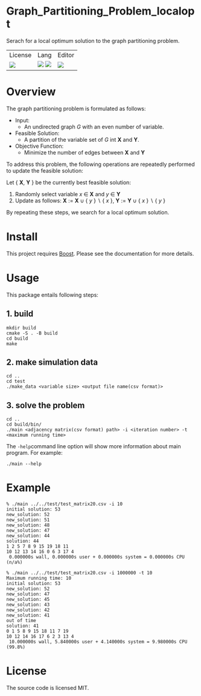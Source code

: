 # Graph_Partitioning_Problem_localopt
Serach for a local optimum solution to the graph 
partitioning problem.

<!-- Badges -->
<table>
    <tr>
        <td>License</td>
        <td>Lang</td>
        <td>Editor</td>
    </tr>
    <tr>
        <td>
            <img src="http://img.shields.io/badge/license-MIT-blue.svg?style=flat">
        </td>
        <td>
            <img src="https://img.shields.io/badge/-C++-00599C.svg?logo=cplusplus">
            <img src="https://img.shields.io/badge/-Boost-F7901E.svg?logo=boost">
        </td>
        <td>
            <img src="https://img.shields.io/badge/-VSCode-007ACC.svg?logo=visualstudiocode">
        </td>
    </tr>
</table>

# Overview
The graph partitioning problem is formulated as follows:
 
- Input:  
    - An undirected graph $G$ with an even number of variable.  
- Feasible Solution:
    - A partition of the variable set of $G$ int $\textbf{X}$ and $\textbf{Y}$.
- Objective Function:
    - Minimize the number of edges between $\textbf{X}$ and $\textbf{Y}$

To address this problem, the following operations are repeatedly performed to update the feasible solution:

Let \{ $\textbf{X}$, $\textbf{Y}$ \} be the currently best feasible solution:
1. Randomly select variable $x$ $\in$ $\textbf{X}$ and $y$ $\in$ $\textbf{Y}$
2. Update as follows: $\textbf{X}$ := $\textbf{X}$ $\cup$ \{ $y$ \} $\backslash$ \{ $x$ \}, $\textbf{Y}$ := $\textbf{Y}$ $\cup$ \{ $x$ \} $\backslash$ \{ $y$ \} 

By repeating these steps, we search for a local optimum solution.

# Install 
This project requires [Boost](http://www.boost.org/). Please see the documentation for more details.

# Usage
This package entails following steps:
## 1. build
```
mkdir build  
cmake -S . -B build
cd build
make
```
## 2. make simulation data
```
cd ..
cd test
./make_data <variable size> <output file name(csv format)>
```

## 3. solve the problem
```
cd ..
cd build/bin/
./main <adjacency matrix(csv format) path> -i <iteration number> -t <maximum running time>
```
The ```-help```command line option will show more information about main program. For example:
```
./main --help
```
# Example
```
% ./main ../../test/test_matrix20.csv -i 10                                                              
initial solution: 53
new_solution: 52
new_solution: 51
new_solution: 48
new_solution: 47
new_solution: 44
solution: 44
1 2 5 7 8 9 15 19 18 11
10 12 13 14 16 0 6 3 17 4
 0.000000s wall, 0.000000s user + 0.000000s system = 0.000000s CPU (n/a%)
```

```
% ./main ../../test/test_matrix20.csv -i 1000000 -t 10                                                       
Maximum running time: 10
initial solution: 53
new_solution: 52
new_solution: 47
new_solution: 45
new_solution: 43
new_solution: 42
new_solution: 41
out of time
solution: 41
0 1 5 8 9 15 18 11 7 19
10 12 14 16 17 6 2 3 13 4
 10.000000s wall, 5.840000s user + 4.140000s system = 9.980000s CPU (99.8%)
```

# License
The source code is licensed MIT.


